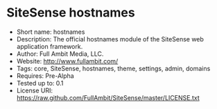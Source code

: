 SiteSense hostnames
=================
 - Short name: hostnames
 - Description: The official hostnames module of the SiteSense web application framework.
 - Author: Full Ambit Media, LLC.
 - Website: http://www.fullambit.com/
 - Tags: core, SiteSense, hostnames, theme, settings, admin, domains
 - Requires: Pre-Alpha
 - Tested up to: 0.1
 - License URI: https://raw.github.com/FullAmbit/SiteSense/master/LICENSE.txt